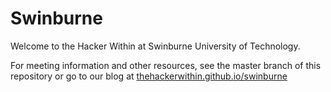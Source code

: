 Swinburne
=========

Welcome to the Hacker Within at Swinburne University of Technology.

For meeting information and other resources, see the master branch of this repository or go to our blog at [thehackerwithin.github.io/swinburne](http://thehackerwithin.github.io/swinburne)
